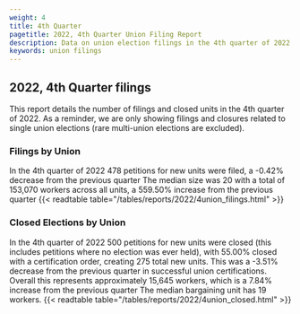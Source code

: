 ```yaml
---
weight: 4
title: 4th Quarter
pagetitle: 2022, 4th Quarter Union Filing Report
description: Data on union election filings in the 4th quarter of 2022
keywords: union filings
---
```


## 2022, 4th Quarter filings

This report details the number of filings and closed units in the 4th quarter of 2022. As a reminder, we are only showing filings and closures related to single union elections (rare multi-union elections are excluded).

### Filings by Union
In the 4th quarter of 2022 478 petitions for new units were filed, a -0.42% decrease from the previous quarter The median size was 20 with a total of 153,070 workers across all units, a 559.50% increase from the previous quarter
{{< readtable table="/tables/reports/2022/4union_filings.html" >}}

### Closed Elections by Union
In the 4th quarter of 2022 500 petitions for new units were closed (this includes petitions where no election was ever held), with 55.00% closed with a certification order, creating 275 total new units. This was a -3.51% decrease from the previous quarter in successful union certifications. Overall this represents approximately 15,645 workers, which is a 7.84% increase from the previous quarter The median bargaining unit has 19 workers.
{{< readtable table="/tables/reports/2022/4union_closed.html" >}}
